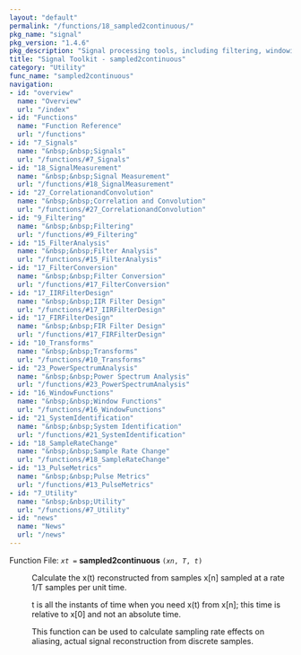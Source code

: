 ```yaml
---
layout: "default"
permalink: "/functions/18_sampled2continuous/"
pkg_name: "signal"
pkg_version: "1.4.6"
pkg_description: "Signal processing tools, including filtering, windowing and display functions."
title: "Signal Toolkit - sampled2continuous"
category: "Utility"
func_name: "sampled2continuous"
navigation:
- id: "overview"
  name: "Overview"
  url: "/index"
- id: "Functions"
  name: "Function Reference"
  url: "/functions"
- id: "7_Signals"
  name: "&nbsp;&nbsp;Signals"
  url: "/functions/#7_Signals"
- id: "18_SignalMeasurement"
  name: "&nbsp;&nbsp;Signal Measurement"
  url: "/functions/#18_SignalMeasurement"
- id: "27_CorrelationandConvolution"
  name: "&nbsp;&nbsp;Correlation and Convolution"
  url: "/functions/#27_CorrelationandConvolution"
- id: "9_Filtering"
  name: "&nbsp;&nbsp;Filtering"
  url: "/functions/#9_Filtering"
- id: "15_FilterAnalysis"
  name: "&nbsp;&nbsp;Filter Analysis"
  url: "/functions/#15_FilterAnalysis"
- id: "17_FilterConversion"
  name: "&nbsp;&nbsp;Filter Conversion"
  url: "/functions/#17_FilterConversion"
- id: "17_IIRFilterDesign"
  name: "&nbsp;&nbsp;IIR Filter Design"
  url: "/functions/#17_IIRFilterDesign"
- id: "17_FIRFilterDesign"
  name: "&nbsp;&nbsp;FIR Filter Design"
  url: "/functions/#17_FIRFilterDesign"
- id: "10_Transforms"
  name: "&nbsp;&nbsp;Transforms"
  url: "/functions/#10_Transforms"
- id: "23_PowerSpectrumAnalysis"
  name: "&nbsp;&nbsp;Power Spectrum Analysis"
  url: "/functions/#23_PowerSpectrumAnalysis"
- id: "16_WindowFunctions"
  name: "&nbsp;&nbsp;Window Functions"
  url: "/functions/#16_WindowFunctions"
- id: "21_SystemIdentification"
  name: "&nbsp;&nbsp;System Identification"
  url: "/functions/#21_SystemIdentification"
- id: "18_SampleRateChange"
  name: "&nbsp;&nbsp;Sample Rate Change"
  url: "/functions/#18_SampleRateChange"
- id: "13_PulseMetrics"
  name: "&nbsp;&nbsp;Pulse Metrics"
  url: "/functions/#13_PulseMetrics"
- id: "7_Utility"
  name: "&nbsp;&nbsp;Utility"
  url: "/functions/#7_Utility"
- id: "news"
  name: "News"
  url: "/news"
---
```

<dl class="first-deftypefn">
<dt class="deftypefn" id="index-sampled2continuous"><span class="category-def">Function File: </span><span><code class="def-type"><var class="var">xt</var> =</code> <strong class="def-name">sampled2continuous</strong> <code class="def-code-arguments">(<var class="var">xn</var>, <var class="var">T</var>, <var class="var">t</var>)</code><a class="copiable-link" href="#index-sampled2continuous"></a></span></dt>
<dd>
<p>Calculate the x(t) reconstructed
 from samples x[n] sampled at a rate 1/T samples
 per unit time.
</p>
<p>t is all the instants of time when you need x(t)
 from x[n]; this time is relative to x[0] and not
 an absolute time.
</p>
<p>This function can be used to calculate sampling rate
 effects on aliasing, actual signal reconstruction
 from discrete samples.
 </p></dd></dl>